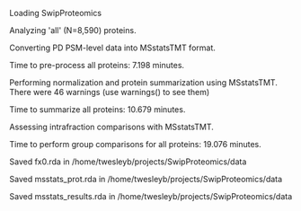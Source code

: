 Loading SwipProteomics

Analyzing 'all' (N=8,590) proteins.

Converting PD PSM-level data into MSstatsTMT format.

Time to pre-process all proteins: 7.198 minutes.

Performing normalization and protein summarization using MSstatsTMT.
There were 46 warnings (use warnings() to see them)

Time to summarize all proteins: 10.679 minutes.

Assessing intrafraction comparisons with MSstatsTMT.

Time to perform group comparisons for all proteins: 19.076 minutes.

Saved fx0.rda in /home/twesleyb/projects/SwipProteomics/data

Saved msstats_prot.rda in /home/twesleyb/projects/SwipProteomics/data

Saved msstats_results.rda in /home/twesleyb/projects/SwipProteomics/data
